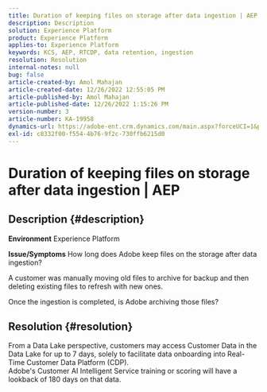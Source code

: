 ```yaml
---
title: Duration of keeping files on storage after data ingestion | AEP
description: Description
solution: Experience Platform
product: Experience Platform
applies-to: Experience Platform
keywords: KCS, AEP, RTCDP, data retention, ingestion
resolution: Resolution
internal-notes: null
bug: false
article-created-by: Amol Mahajan
article-created-date: 12/26/2022 12:55:05 PM
article-published-by: Amol Mahajan
article-published-date: 12/26/2022 1:15:26 PM
version-number: 3
article-number: KA-19958
dynamics-url: https://adobe-ent.crm.dynamics.com/main.aspx?forceUCI=1&pagetype=entityrecord&etn=knowledgearticle&id=001c3284-1c85-ed11-81ad-6045bd0067ea
exl-id: c8332f00-f554-4b76-9f2c-730ffb6215d0
---
```

# Duration of keeping files on storage after data ingestion | AEP

## Description {#description}

<b>Environment</b>
Experience Platform


<b>Issue/Symptoms</b>
How long does Adobe keep files on the storage after data ingestion?

A customer was manually moving old files to archive for backup and then deleting existing files to refresh with new ones.

Once the ingestion is completed, is Adobe archiving those files?


## Resolution {#resolution}

From a Data Lake perspective, customers may access Customer Data in the Data Lake for up to 7 days, solely to facilitate data onboarding into Real-Time Customer Data Platform (CDP).<br>Adobe's Customer AI Intelligent Service training or scoring will have a lookback of 180 days on that data.
